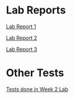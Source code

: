 # Lab Reports

[Lab Report 1](https://haoyufu2.github.io/cse15l-lab-reports/lab-report-1-week-2.html)

[Lab Report 2](https://haoyufu2.github.io/cse15l-lab-reports/lab-report-2-week-4.html)

[Lab Report 3](https://haoyufu2.github.io/cse15l-lab-reports/lab-report-3-week-6.html)


# Other Tests
[Tests done in Week 2 Lab](https://haoyufu2.github.io/cse15l-lab-reports/BasicSyntaxTesting.html)